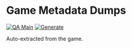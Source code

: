 # Game Metadata Dumps

[![QA Main](https://github.com/kitten-science/game-data/actions/workflows/qa-main.yml/badge.svg)](https://github.com/kitten-science/game-data/actions/workflows/qa-main.yml) [![Generate](https://github.com/kitten-science/game-data/actions/workflows/generate.yml/badge.svg)](https://github.com/kitten-science/game-data/actions/workflows/generate.yml)

Auto-extracted from the game.

